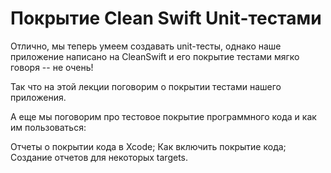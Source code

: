 # Покрытие Clean Swift Unit-тестами

Отлично, мы теперь умеем создавать unit-тесты, однако наше приложение написано на CleanSwift и его покрытие тестами мягко говоря -- не очень! 

Так что на этой лекции поговорим о покрытии тестами нашего приложения. 

А еще мы поговорим про тестовое покрытие программного кода и как им пользоваться:

Отчеты о покрытии кода в Xcode;
Как включить покрытие кода;
Создание отчетов для некоторых targets.